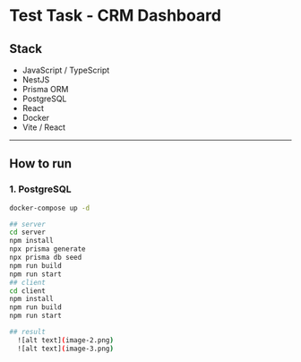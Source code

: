 # Test Task - CRM Dashboard

## Stack
- JavaScript / TypeScript
- NestJS
- Prisma ORM
- PostgreSQL
- React
- Docker
- Vite / React

---

## How to run

### 1. PostgreSQL
```bash
docker-compose up -d

## server 
cd server
npm install
npx prisma generate
npx prisma db seed
npm run build
npm run start
## client
cd client
npm install
npm run build
npm run start

## result
  ![alt text](image-2.png)
  ![alt text](image-3.png)
